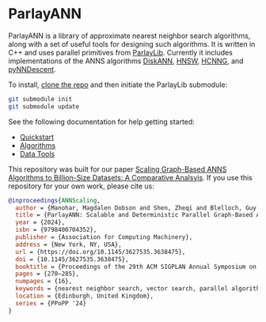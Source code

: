 # ParlayANN

ParlayANN is a library of approximate nearest neighbor search algorithms, along with a set of useful tools for designing such algorithms. It is written in C++ and uses parallel primitives from [ParlayLib](https://cmuparlay.github.io/parlaylib/). Currently it includes implementations of the ANNS algorithms [DiskANN](https://github.com/microsoft/DiskANN), [HNSW](https://github.com/nmslib/hnswlib), [HCNNG](https://github.com/jalvarm/hcnng), and [pyNNDescent](https://pynndescent.readthedocs.io/en/latest/).

To install, [clone the repo](https://github.com/cmuparlay/ParlayANN/tree/main) and then initiate the ParlayLib submodule:

```bash
git submodule init
git submodule update
```

See the following documentation for help getting started:
- [Quickstart](https://cmuparlay.github.io/ParlayANN/quickstart)
- [Algorithms](https://cmuparlay.github.io/ParlayANN/algorithms)
- [Data Tools](https://cmuparlay.github.io/ParlayANN/data_tools)

This repository was built for our paper [Scaling Graph-Based ANNS Algorithms to Billion-Size Datasets: A Comparative Analsyis](https://arxiv.org/abs/2305.04359). If you use this repository for your own work, please cite us:

```bibtex
@inproceedings{ANNScaling,
  author = {Manohar, Magdalen Dobson and Shen, Zheqi and Blelloch, Guy and Dhulipala, Laxman and Gu, Yan and Simhadri, Harsha Vardhan and Sun, Yihan},
  title = {ParlayANN: Scalable and Deterministic Parallel Graph-Based Approximate Nearest Neighbor Search Algorithms},
  year = {2024},
  isbn = {9798400704352},
  publisher = {Association for Computing Machinery},
  address = {New York, NY, USA},
  url = {https://doi.org/10.1145/3627535.3638475},
  doi = {10.1145/3627535.3638475},
  booktitle = {Proceedings of the 29th ACM SIGPLAN Annual Symposium on Principles and Practice of Parallel Programming},
  pages = {270–285},
  numpages = {16},
  keywords = {nearest neighbor search, vector search, parallel algorithms},
  location = {Edinburgh, United Kingdom},
  series = {PPoPP '24}
}
```
